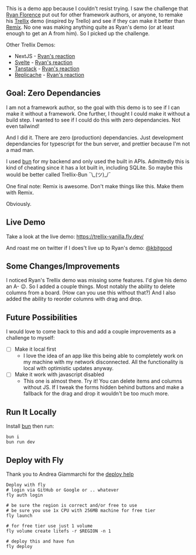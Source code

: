 This is a demo app because I couldn't resist trying. I saw the challenge that [Ryan Florence](https://x.com/remix_run/status/1747711520510038035?s=20) put out for other framework authors, or anyone, to remake his [Trellix](https://github.com/remix-run/example-trellix) demo (inspired by Trello) and see if they can make it better than [Remix](https://remix.run/). No one was making anything quite as Ryan's demo (or at least enough to get an A from him). So I picked up the challenge.

Other Trellix Demos:
- NextJS - [Ryan's reaction](https://x.com/ryanflorence/status/1765179463497892117?s=20)
- [Svelte](https://github.com/Rich-Harris/sveltekit-movies-demo) - [Ryan's reaction](https://x.com/ryanflorence/status/1766124524444250124?s=20)
- [Tanstack](https://github.com/tkdodo/trellix-query) - [Ryan's reaction](https://x.com/ryanflorence/status/1767245924299071718?s=20)
- [Replicache](https://t.co/TmEO7l3mXa) - [Ryan's reaction](https://x.com/ryanflorence/status/1767656588360421454?s=20)

## Goal: Zero Dependancies

I am not a framework author, so the goal with this demo is to see if I can make it without a framework. One further, I thought I could make it without a build step. I wanted to see if I could do this with zero dependancies. Not even tailwind! 

And I did it. There are zero (production) dependancies. Just development dependancies for typescript for the bun server, and prettier because I'm not a mad man. 

I used [bun](https://bun.sh/) for my backend and only used the built in APIs. Admittedly this is kind of cheating since it has a lot built in, including SQLite. So maybe this would be better called Trellix-Bun ¯\\\_(ツ)\_/¯

One final note: Remix is awesome. Don't make things like this. Make them with Remix.

Obviously.

## Live Demo

Take a look at the live demo: https://trellix-vanilla.fly.dev/

And roast me on twitter if I does't live up to Ryan's demo: [@kbitgood](https://twitter.com/kbitgood)

## Some Changes/Improvements

I noticed Ryan's Trellix demo was missing some features. I'd give his demo an A- 😉. So I added a couple things. Most notably the ability to delete columns from a board. (How can you use this without that?) And I also added the ability to reorder columns with drag and drop.

## Future Possibilities

I would love to come back to this and add a couple improvements as a challenge to myself:

- [ ] Make it local first
   - I love the idea of an app like this being able to completely work on my machine with my network disconnected. All the functionality is local with optimistic updates anyway.
- [ ] Make it work with javascript disabled
   - This one is almost there. Try it! You can delete items and columns without JS. If I tweak the forms hidden behind buttons and make a fallback for the drag and drop it wouldn't be too much more.

## Run It Locally
Install [bun](https://bun.sh/docs/installation) then run:
```
bun i
bun run dev
```

## Deploy with Fly
Thank you to Andrea Giammarchi for the [deploy help](https://github.com/WebReflection/fly-bun-sqlite/tree/main)
```
Deploy with fly
# login via GitHub or Google or .. whatever
fly auth login

# be sure the region is correct and/or free to use
# be sure you use 1x CPU with 256MB machine for free tier
fly launch

# for free tier use just 1 volume
fly volume create litefs -r $REGION -n 1

# deploy this and have fun
fly deploy
```
